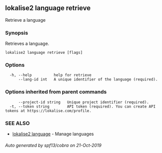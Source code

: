 ## lokalise2 language retrieve

Retrieve a language

### Synopsis

Retrieves a language.

```
lokalise2 language retrieve [flags]
```

### Options

```
  -h, --help          help for retrieve
      --lang-id int   A unique identifier of the language (required).
```

### Options inherited from parent commands

```
      --project-id string   Unique project identifier (required).
  -t, --token string        API token (required). You can create API tokens at https://lokalise.com/profile.
```

### SEE ALSO

* [lokalise2 language](lokalise2_language.md)	 - Manage languages

###### Auto generated by spf13/cobra on 21-Oct-2019
